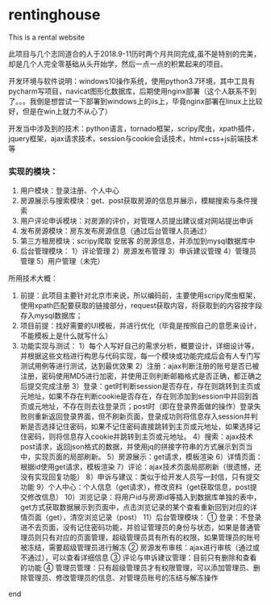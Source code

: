 # rentinghouse
This is a rental website

此项目与几个志同道合的人于2018.9-11历时两个月共同完成,虽不是特别的完美，却是几个人完全零基础从头开始学，然后一点一点的积累起来的项目。

开发环境与软件说明：windows10操作系统，使用python3.7环境，其中工具有pycharm写项目，navicat图形化数据库，后期使用nginx部署（这个人联系不到了。。。我倒是想尝试一下部署到windows上的iis上，毕竟nginx部署在linux上比较好，但是在win上就力不从心了）

开发当中涉及到的技术：python语言，tornado框架，scripy爬虫，xpath插件，jquery框架，ajax请求技术，session与cookie会话技术，html+css+js前端技术等

### 实现的模块：
  1. 用户模块：登录注册、个人中心
  2. 房源展示与搜索模块：get、post获取房源的信息并展示，模糊搜索与条件搜索
  3. 用户评论申诉模块：对房源的评价，对管理人员提出建议或对网站提出申诉
  4. 发布房源模块：房东发布房源信息（通过后台管理人员通过）
  5. 第三方租房模块：scripy爬取  安居客  的房源信息，并添加到mysql数据库中
  6. 后台管理模块：
      1）评论管理
      2）房源发布管理
      3）申诉建议管理
      4）管理员管理
      5）用户管理（未完）
  
所用技术大概：
  1. 前提：此项目主要针对北京市来说，所以编码前，主要使用scripy爬虫框架，使用xpath匹配要获取的链接部分，request获取内容，将获取到的内容按字段存入mysql数据库；
  2. 项目前提：找好需要的UI模板，并进行优化（毕竟是按照自己的意愿来设计，不能模板上是什么就写什么）
  3. 功能实现与测试：
    1）每个人写好自己的需求分析，概要设计，详细设计等，并根据这些文档进行构思与代码实现，每一个模块或功能完成后会有人专门写测试用例等进行测试，达到最优效果
    2）注册：ajax判断注册的账号是否已被注册，密码使用MD5进行加密，并使用正则判断邮箱格式是否正确，都正确之后提交完成注册
    3）登录：get时判断session是否存在，存在则跳转到主页或元地址，如果不存在判断cookie是否存在，存在则添加到session中并回到首页或元地址，不存在则去往登录页；post时（即在登录界面做的操作）登录失败则重新返回登录界面，但不刷新页面，登录成功则将信息存入session并判断是否选择记住密码，如果不记住密码直接跳转到主页或元地址，如果选择记住密码，则将信息存入cookie并跳转到主页或元地址。
    4）搜索：ajax技术post请求，返回json格式的数据，并使用jq的拼接字符串的方式展示到页当中，实现页面的局部刷新。
    5）房源展示：get请求，模板渲染
    6）详情页面：根据id使用get请求，模板渲染
    7）评论：ajax技术页面局部刷新（很遗憾，还没有实现回复功能）
    8）申诉与建议：类似于给开发人员写一封信，只有提交功能
    9）个人中心：个人信息（get请求），修改资料（get获取信息，post提交修改信息）
    10）浏览记录：将用户id与房源id等插入到数据库单独的表中，get方式获取数据展示到页面中，点击浏览记录的某个查看重新回到对应的详情页面（get），清空浏览记录（post）
    11）后台管理模块： 
      ① 登录：不登录进不去页面，没有记住密码功能，并验证管理员的身份与状态，如果是普通管理员则只有对应的页面管理，超级管理员具有所有的权限，如果管理员的账号被冻结，需要超级管理员进行解冻
      ② 房源发布审核：ajax进行审核（通过或不通过），可以查看详细信息
      ③ 评论与申诉建议管理：目前只有删除和查看的功能
      ④ 管理员管理：只有超级管理员才有权限管理，可以添加管理员、删除管理员、修改管理员的信息、对管理员账号的冻结与解冻操作



end

